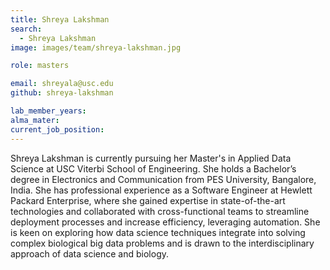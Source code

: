```yaml
---
title: Shreya Lakshman
search:
  - Shreya Lakshman
image: images/team/shreya-lakshman.jpg

role: masters

email: shreyala@usc.edu
github: shreya-lakshman

lab_member_years: 
alma_mater: 
current_job_position: 
---
```


Shreya Lakshman is currently pursuing her Master's in Applied Data Science at USC Viterbi School of Engineering.
She holds a Bachelor’s degree in Electronics and Communication from PES University, Bangalore, India.
She has professional experience as a Software Engineer at Hewlett Packard Enterprise, where she gained expertise in state-of-the-art technologies and collaborated with cross-functional teams to streamline deployment processes and increase efficiency, leveraging automation.
She is keen on exploring how data science techniques integrate into solving complex biological big data problems and is drawn to the interdisciplinary approach of data science and biology.
